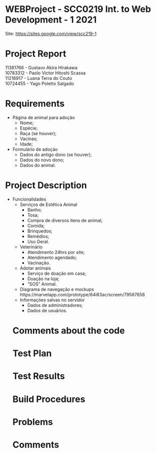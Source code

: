 # WEBProject - SCC0219 Int. to Web Development - 1 2021
Site: https://sites.google.com/view/scc219-1

# Project Report

11381768 - Gustavo Akira Hirakawa <br>
10783312 - Paolo Victor Hitoshi Scassa <br>
11218917 - Luana Terra do Couto <br>
10724455 - Yago Poletto Salgado <br>

# Requirements
<ul>
  <li>Página de animal para adoção
    <ul>
      <li>Nome;</li>
      <li>Espécie;</li>
      <li>Raça (se houver);</li>
      <li>Vacinas;</li>
      <li>Idade;</li>
    </ul>
  </li>
  <li>Formulário de adoção
    <ul>
      <li>Dados do antigo dono (se houver);</li>
      <li>Dados do novo dono;</li>
      <li>Dados do animal.</li>
    </ul>
  </li>
</ul>

# Project Description
<ul>
  <li>Funcionalidades
    <ul>
      <li>Serviços de Estética Animal
        <ul>
          <li>Banho;</li>
          <li>Tosa;</li>
          <li>Compra de diversos itens de animal;</li>
          <li>Comida;</li>
          <li>Brinquedos;</li>
          <li>Remédios;</li>
          <li>Uso Geral.</li>
        </ul>
      </li>
      <li>Veterinário
        <ul>
          <li>Atendimento 24hrs por site;</li>
          <li>Atendimento agendado;</li>
          <li>Vacinação.</li>
        </ul>
      </li>
      <li>Adotar animais
        <ul>
          <li>Serviço de doação em casa;</li>
          <li>Doação na loja;</li>
          <li>“SOS” Animal.</li>
        </ul>
      </li>
  <li>Diagrama de navegação e mockups</li>
      https://marvelapp.com/prototype/64i83ac/screen/79567658
  <li>Informações salvas no servidor
    <ul>
      <li>Dados de administradores;</li>
      <li>Dados de usuários.</li>
    </ul>
  </li>
</ul>


# Comments about the code
# Test Plan
# Test Results
# Build Procedures
# Problems
# Comments
